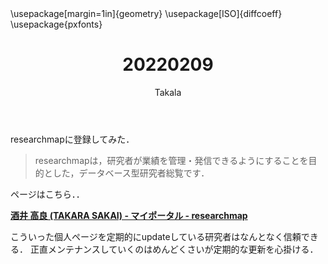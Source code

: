 ﻿---
title: 20220209
yesterday: 20220208
tomorrow: 20220210
days: 775
author: Takala
header-includes:
  - \usepackage[margin=1in]{geometry}
  - \usepackage[ISO]{diffcoeff}
  - \usepackage{pxfonts}
---


researchmapに登録してみた．


> researchmapは，研究者が業績を管理・発信できるようにすることを目的とした，データベース型研究者総覧です．


ページはこちら．．

**[酒井 高良 (TAKARA SAKAI) - マイポータル - researchmap](https://researchmap.jp/treasure)**


こういった個人ページを定期的にupdateしている研究者はなんとなく信頼できる．
正直メンテナンスしていくのはめんどくさいが定期的な更新を心掛ける．


